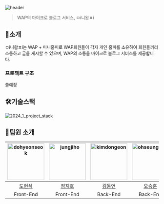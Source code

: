 ![header](https://capsule-render.vercel.app/api?type=waving&desc=2024-1%20Web%203%20team&text=miniwapp&animation=fadeIn&fontsize=30&color=gradient&customColorList=1,2,3&height=200&fontColor=ffffff&fontAlign=76&fontAlign=75&fontAlignY=45&descAlign=83.6&descAlignY=20)

>WAP의 마이크로 블로그 서비스, ㅁi니왑ㅍi

🤷소개
------------
ㅁi니왑ㅍi는 WAP + 미니홈피로 WAP회원들이 각자 개인 홈피를 소유하여
회원들끼리 소통하고 글을 게시할 수 있으며, WAP의 소통을 마이크로 블로그 서비스를 제공합니다.

<!--사용화면은 어느정도 완성된 이후?-->

### 프로젝트 구조
쓸예정
 
🛠️기술스택
--------
![2024_1_project_stack](https://github.com/pknu-wap/2024_1_web3/assets/102894803/3b39a915-0106-4959-9e07-6bd8c97aa03b)  

🤸팀원 소개
--------

|  <img src="https://avatars.githubusercontent.com/u/102894803?v=4" alt="dohyeonseok" width="120" height="120">  | <img src="https://avatars.githubusercontent.com/u/127932438?v=4" alt="jungjiho" width="120" height="120"> | <img src="https://avatars.githubusercontent.com/u/144599580?v=4" alt="kimdongeon" width="120" height="120">  | <img src="https://avatars.githubusercontent.com/u/120100354?v=4" alt="ohseunghun" width="120" height="120"> | <img src="https://avatars.githubusercontent.com/u/105716856?v=4" alt="parksiyun" width="120" height="120"> |
| :------------------------------------------------------------------------------------------------------: | :----------------------------------------------------------------------------------------------------: | :------------------------------------------------------------------------------------------------------: | :-----------------------------------------------------------------------------------------------------: | :-----------------------------------------------------------------------------------------------------: |
|  [도현석](https://github.com/oesnuj)   |    [정지호](https://github.com/LightningXQ)     |    [김동언](https://github.com/JONG-KYEONG)   |     [오승훈](https://github.com/os-hoon)   |      [박시윤](https://github.com/PororoAndFriends)      |
| Front-End |  Front-End |  Back-End  |  Back-End |  Back-End |  

